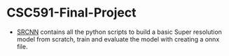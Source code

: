 # CSC591-Final-Project
* [SRCNN](https://github.com/Harshil-Shah99/CSC591-Final-Project/blob/main/SRCNN.ipynb) contains all the python scripts to build a basic Super resolution model from scratch, train and evaluate the model with creating a onnx file. 
